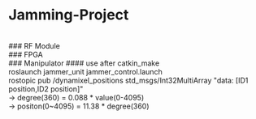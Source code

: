# Jamming-Project
<br/>
### RF Module
<br/>
### FPGA
<br/>
### Manipulator
#### <Jammer_Unit>
use after catkin_make<br/>
roslaunch jammer_unit jammer_control.launch<br/>
rostopic pub /dynamixel_positions std_msgs/Int32MultiArray "data: [ID1 position,ID2 position]"<br/>
-> degree(360) = 0.088 * value(0-4095) <br/>
-> positon(0~4095) = 11.38 * degree(360)<br/>
